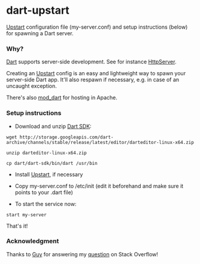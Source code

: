 dart-upstart
============

[Upstart](http://upstart.ubuntu.com) configuration file (my-server.conf) and setup instructions (below) for spawning a Dart server.

### Why? 

[Dart](https://www.dartlang.org) supports server-side development. See for instance [HttpServer](http://api.dartlang.org/docs/channels/stable/latest/dart_io/HttpServer.html).

Creating an [Upstart](http://upstart.ubuntu.com) config is an easy and lightweight way to spawn your server-side Dart app. It'll also respawn if necessary, e.g. in case of an uncaught exception.

There's also [mod\_dart](https://github.com/sam-mccall/mod_dart) for hosting in Apache.


### Setup instructions

* Download and unzip [Dart SDK](http://storage.googleapis.com/dart-archive/channels/stable/release/latest/editor/darteditor-linux-x64.zip):

```
wget http://storage.googleapis.com/dart-archive/channels/stable/release/latest/editor/darteditor-linux-x64.zip

unzip darteditor-linux-x64.zip

cp dart/dart-sdk/bin/dart /usr/bin
```

* Install [Upstart](http://upstart.ubuntu.com), if necessary

* Copy my-server.conf to /etc/init (edit it beforehand and make sure it points to your .dart file)

* To start the service now:

```
start my-server
```
That's it!

### Acknowledgment

Thanks to [Guy](http://stackoverflow.com/users/41576/guy) for answering my [question](http://stackoverflow.com/questions/19896836) on Stack Overflow!




